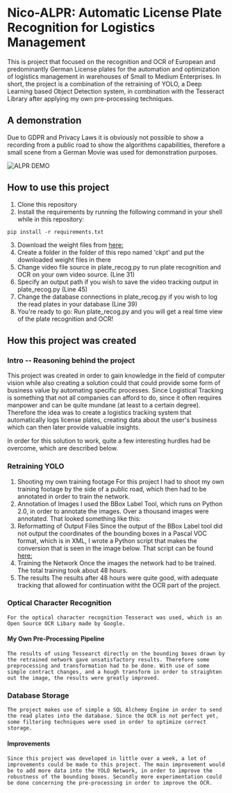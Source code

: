 # Nico-ALPR: Automatic License Plate Recognition for Logistics Management
This is project that focused on the recognition and OCR of European and predominantly German License plates for the automation and optimization of logistics management in warehouses of Small to Medium Enterprises. In short, the project is a combination of the retraining of YOLO, a Deep Learning based Object Detection system, in combination with the Tesseract Library after applying my own pre-processing techniques.


## A demonstration
Due to GDPR and Privacy Laws it is obviously not possible to show a recording from a public road to show the algorithms capabilities, therefore a small scene from a German Movie was used for demonstration purposes. 

![ALPR DEMO](https://github.com/LeanderNicolai/ALPR-Logistics/blob/master/DEMO.gif)

## How to use this project

1. Clone this repository
2. Install the requirements by running the following command in your shell while in this repository:

```pip install -r requirements.txt```

3. Download the weight files from [here:](https://drive.google.com/open?id=1s9_MLP9ABkC4xOZ0BPGEAnnlGimya6p3)
4. Create a folder in the folder of this repo named 'ckpt' and put the downloaded weight files in there
4. Change video file source in plate_recog.py to run plate recognition and OCR on your own video source. (Line 31)
5. Specify an output path if you wish to save the video tracking output in plate_recog.py (Line 45)
6. Change the database connections in plate_recog.py if you wish to log the read plates in your database (Line 39)
7. You're ready to go: Run plate_recog.py and you will get a real time view of the plate recognition and OCR!

## How this project was created

### Intro -- Reasoning behind the project
This project was created in order to gain knowledge in the field of computer vision while also creating a solution could that could provide some form of business value by automating specific processes. Since Logistical Tracking is something that not all companies can afford to do, since it often requires manpower and can be quite mundane (at least to a certain degree). Therefore the idea was to create a logistics tracking system that automatically logs license plates, creating data about the user's business which can then later provide valuable insights.

In order for this solution to work, quite a few interesting hurdles had be overcome, which are described below. 

### Retraining YOLO
1. Shooting my own training footage
	For this project I had to shoot my own training footage by the side of a public road, which then had to be annotated in order to train the network.
2. Annotation of Images
	I used the BBox Label Tool, which runs on Python 2.0, in order to annotate the images. Over a thousand images were annotated. That looked something like this: 
3. Reformatting of Output Files
	Since the output of the BBox Label tool did not output the coordinates of the bounding boxes in a Pascal VOC format, which is in XML, I wrote a Python script that makes the conversion that is seen in the image below. That script can be found [here:]()
4. Training the Network
	Once the images the network had to be trained. The total training took about 48 hours.
5. The results
	The results after 48 hours were quite good, with adequate tracking that allowed for continuation witht the OCR part of the project.

### Optical Character Recognition
	For the optical character recognition Tesseract was used, which is an Open Source OCR Libary made by Google.

#### My Own Pre-Processing Pipeline
	The results of using Tessearct directly on the bounding boxes drawn by the retrained network gave unsatisfactory results. Therefore some preprocessing and transformation had to be done. With use of some simple contract changes, and a hough transform in order to straighten out the image, the results were greatly improved.

### Database Storage
	The project makes use of simple a SQL Alchemy Engine in order to send the read plates into the database. Since the OCR is not perfect yet, some filtering techniques were used in order to optimize correct storage. 


#### Improvements
	Since this project was developed in little over a week, a lot of improvements could be made to this project. The main improvement would be to add more data into the YOLO Network, in order to improve the robustness of the bounding boxes. Secondly more experimentation could be done concerning the pre-processing in order to improve the OCR. 
